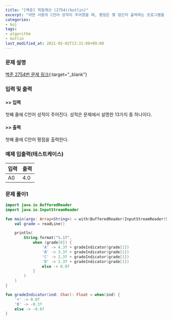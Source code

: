 ```yaml
---
title: "[백준] 학점계산 (2754)(kotlin)"
excerpt: "어떤 사람의 C언어 성적이 주어졌을 때, 평점은 몇 점인지 출력하는 프로그램을 작성하시오."
categories:
- boj
tags:
- algorithm
- kotlin
last_modified_at: 2021-02-02T13:31:08+09:00
---
```



### 문제 설명
[백준 2754번 문제 링크](https://www.acmicpc.net/problem/2754#description){:target="_blank"}




### 입력 및 출력
#### >> 입력
첫째 줄에 C언어 성적이 주어진다. 성적은 문제에서 설명한 13가지 중 하나이다.



#### >> 출력
첫째 줄에 C언어 평점을 출력한다.





### 예제 입출력(테스트케이스)


|입력|출력|
|-----|------|
|A0|4.0|




### 문제 풀이1
```kotlin
import java.io.BufferedReader
import java.io.InputStreamReader

fun main(args: Array<String>) = with(BufferedReader(InputStreamReader(System.`in`))) {
    val grade = readLine()

    println(
        String.format("%.1f",
            when (grade[0]) {
                'A' -> 4.3f + gradeIndicator(grade[1])
                'B' -> 3.3f + gradeIndicator(grade[1])
                'C' -> 2.3f + gradeIndicator(grade[1])
                'D' -> 1.3f + gradeIndicator(grade[1])
                else -> 0.0f
            }
        )
    )
}

fun gradeIndicator(ind: Char): Float = when(ind) {
    '+' -> 0.0f
    '0' -> -0.3f
    else -> -0.6f
}
```